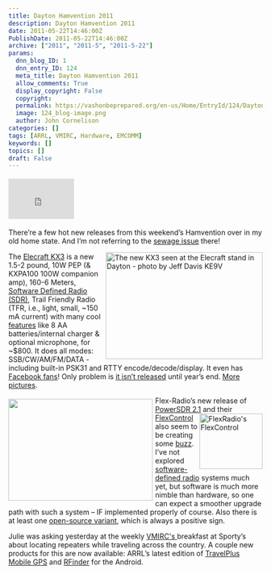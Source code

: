 ```yaml
---
title: Dayton Hamvention 2011
description: Dayton Hamvention 2011
date: 2011-05-22T14:46:00Z
PublishDate: 2011-05-22T14:46:00Z
archive: ["2011", "2011-5", "2011-5-22"]
params:
  dnn_blog_ID: 1
  dnn_entry_ID: 124
  meta_title: Dayton Hamvention 2011
  allow_comments: True
  display_copyright: False
  copyright:
  permalink: https://vashonbeprepared.org/en-us/Home/EntryId/124/Dayton-Hamvention-2011
  image: 124_blog-image.png
  author: John Cornelison
categories: []
tags: [ARRL, VMIRC, Hardware, EMCOMM]
keywords: []
topics: []
draft: False
---
```


<div class="wlWriterHeaderFooter" style="padding-bottom: 4px; margin: 0px; padding-left: 0px; padding-right: 0px; float: none; padding-top: 4px"><iframe src="http://www.facebook.com/widgets/like.php?href=http://vashoneoc.org/Blogs/VashonPreparedness/tabid/164/EntryId/124/Dayton-Hamvention-2011.aspx" frameborder="0" scrolling="no" style="border-bottom: medium none; border-left: medium none; width: 130px; height: 80px; border-top: medium none; border-right: medium none"></iframe></div>
<p>There’re a few hot new releases from this weekend’s Hamvention over in my old home state. And I’m not referring to the <a target="_blank" href="http://www.youtube.com/watch?v=UKSD00ii6R8">sewage issue</a> there!</p>
<p align="left"><a href="http://vk2rh.com/wp-content/uploads/2011/05/KX3-by-KE9V-Dayton1.jpg"><img title="KX3-by-KE9V-Dayton" alt="The new KX3 seen at the Elecraft stand in Dayton - photo by Jeff Davis KE9V" align="right" width="311" height="212" style="margin: 0px 0px 5px 5px; display: inline; float: right" src="http://vk2rh.com/wp-content/uploads/2011/05/KX3-by-KE9V-Dayton1.jpg" /></a>The <a href="http://www.elecraft.com/KX3/kx3.htm">Elecraft KX3</a> is a new 1.5-2 pound, 10W PEP (&amp; KXPA100 100W companion amp), 160-6 Meters, <a target="_blank" href="http://www.eham.net/ehamforum/smf/index.php/topic,75304.msg515026.html#msg515026">Software Defined Radio (SDR)</a>, Trail Friendly Radio (TFR, i.e., light, small, ~150 mA current) with many cool <a target="_blank" href="http://www.youtube.com/watch?v=mbtyRyEEADo">features</a> like 8 AA batteries/internal charger &amp; optional microphone, for ~$800. It does all modes: SSB/CW/AM/FM/DATA - including built-in PSK31 and RTTY encode/decode/display. It even has <a href="https://www.facebook.com/Elecraft.KX3.Fans">Facebook fans</a>!&#160;Only problem is <a target="_blank" href="http://vk2rh.com/2011/05/ultraportable-elecraft-kx3/">it isn’t released</a> until year’s end. <a target="_blank" href="http://www.worldwidedx.com/hf-bands-hf-rigs/104940-elecraft-kx3-pictures-spec-sheet-dayton-hamvention-2011-a.html">More pictures</a>.</p>
<p align="left"><a href="http://www.flexradio.com/Data/Image/PowerSDRv2.png"><img border="0" alt="" align="left" width="286" height="202" style="margin: 5px 5px 5px 0px; display: inline; float: left" src="http://www.flex-radio.com/Data/Image/PowerSDRv2.png" /></a>Flex-Radio’s new release of <a target="_blank" href="http://www.flex-radio.com/Products.aspx?topic=PowerSDRv2">PowerSDR 2.1</a> and their <a target="_blank" href="http://www.southgatearc.org/news/april2011/flexcontrol.htm">FlexControl</a><a href="./images/124/Windows-Live-Writer-Dayton-Hamvention-2011_5C41-image_2.png"><img title="FlexRadio's FlexControl" border="0" alt="FlexRadio's FlexControl" align="right" width="125" height="110" style="background-image: none; border-right-width: 0px; padding-left: 0px; padding-right: 0px; display: inline; float: right; border-top-width: 0px; border-bottom-width: 0px; border-left-width: 0px; padding-top: 0px" src="./images/124/Windows-Live-Writer-Dayton-Hamvention-2011_5C41-image_thumb.png" /></a> also seem to be creating some <a target="_blank" href="http://k9zw.wordpress.com/2011/05/21/dayton-2011-random-notes-edition-5/">buzz</a>. I’ve not explored <a target="_blank" href="http://en.wikipedia.org/wiki/Software_Defined_Radio">software-defined radio</a> systems much yet, but software is much more nimble than hardware, so one can expect a smoother upgrade path with such a system – IF implemented properly of course. Also there is at least one <a target="_blank" href="http://openhpsdr.org/">open-source variant</a>, which is always a positive sign.</p>
<p align="left">Julie was asking yesterday at the weekly <a href="http://w7vmi.org/">VMIRC's </a>breakfast at Sporty’s about locating repeaters while traveling across the country. A couple new products for this are now available: ARRL’s latest edition of <a target="_blank" href="http://www.arrl.org/shop/TravelPlus-Mobile-GPS-downloadable/">TravelPlus Mobile GPS</a> and <a target="_blank" href="https://market.android.com/details?id=com.w2cyk.android.rfinder">RFinder</a> for the Android.</p>
